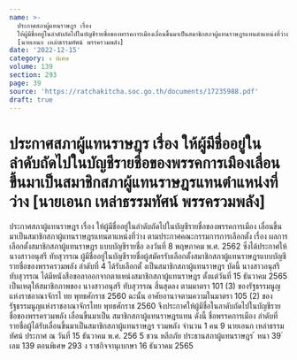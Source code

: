 ```yaml
---
name: >-
  ประกาศสภาผู้แทนราษฎร เรื่อง
  ให้ผู้มีชื่ออยู่ในลำดับถัดไปในบัญชีรายชื่อของพรรคการเมืองเลื่อนขึ้นมาเป็นสมาชิกสภาผู้แทนราษฎรแทนตำแหน่งที่ว่าง
  [นายเอนก เหล่าธรรมทัศน์ พรรครวมพลัง]
date: '2022-12-15'
category: ง พิเศษ
volume: 139
section: 293
page: 39
source: 'https://ratchakitcha.soc.go.th/documents/17235988.pdf'
draft: true
---
```


# ประกาศสภาผู้แทนราษฎร เรื่อง ให้ผู้มีชื่ออยู่ในลำดับถัดไปในบัญชีรายชื่อของพรรคการเมืองเลื่อนขึ้นมาเป็นสมาชิกสภาผู้แทนราษฎรแทนตำแหน่งที่ว่าง [นายเอนก เหล่าธรรมทัศน์ พรรครวมพลัง]

ประกาศสภาผู้แทนราษฎร เรื่อง ให้ผู้มีชื่ออยู่ในลำดับถัดไปในบัญชีรายชื่อของพรรคการเมือง เลื่อนขึ้นมาเป็นสมาชิกสภาผู้แทนราษฎรแทนตาแหน่งที่ว่าง ตามประกาศคณะกรรมการการเลือกตั้ง เรื่อง ผลการเลือกตั้งสมาชิกสภาผู้แทนราษฎร แบบบัญชีรายชื่อ ลงวันที่ 8 พฤษภาคม พ.ศ. 2562 ซึ่งได้ประกาศให้ นางสาวอนุสรี ทับสุวรรณ ผู้มีชื่ออยู่ในบัญชีรายชื่อผู้สมัครรับเลือกตั้งสมาชิกสภาผู้แทนราษฎรแบบบัญชีรายชื่อของพรรครวมพลัง ลำดับที่ 4 ได้รับเลือกตั้ งเป็นสมาชิกสภาผู้แทนราษฎร บัดนี้ นางสาวอนุสรี ทับสุวรรณ ได้มีหนังสือขอลาออกจากตาแหน่งสมาชิกสภาผู้แทนราษฎร ตั้งแต่วันที่ 15 ธันวาคม 2565 เป็นเหตุให้สมาชิกภาพของ นางสาวอนุสรี ทับสุวรรณ สิ้นสุดลง ตามมาตรา 101 (3) ของรัฐธรรมนูญแห่งราชอาณาจักรไ ทย พุทธศักราช 2560 ฉะนั้น อาศัยอานาจตามความในมาตรา 105 (2) ของรัฐธรรมนูญแห่งราชอาณาจักรไทย พุทธศักราช 2560 จึงประกาศให้ผู้มีชื่อในลาดับถัดไปในบัญชีรายชื่อของพรรครวมพลัง เลื่อนขึ้นมาเป็น สมาชิกสภาผู้แทนราษฎรแทน ดังนี้ ชื่อพรรคการเมือง ลำดับที่ รายชื่อผู้ได้รับเลื่อนขึ้นมาเป็นสมาชิกสภาผู้แทนราษฎร รวมพลัง จำนวน 1 คน 9 นายเอนก เหล่าธรรมทัศน์ ประกาศ ณ วันที่ 15 ธันวาคม พ.ศ. 256 5 ชวน หลีกภัย ประธานสภาผู้แทนราษฎร ้ หนา 39 ่ เลม 139 ตอนพิเศษ 293 ง ราชกิจจานุเบกษา 16 ธันวาคม 2565
